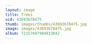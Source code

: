 ```yaml
---
layout: image
title: Trees
uid: 43693678475
thumb: images/thumbs/43693678475.jpg
image: images/43693678475.jpg
album: 72157697984833042
---
```



